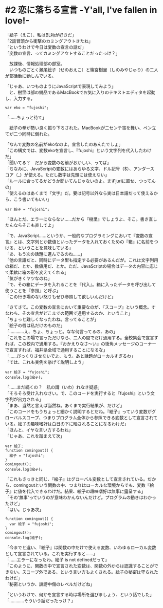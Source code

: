 # #2 恋に落ちる宣言 -Y'all, I've fallen in love!-

「絵子（えこ）、私はBL物が好きだ」  
「2話冒頭から衝撃のカミングアウトきたね」  
「というわけで今日は変数の宣言の話だ」  
「変数の宣言、ってカミングアウトすることだったっけ？」

　放課後、情報処理部の部室。  
　いつものごとく瀬尾絵子（せのおえこ）と篠宮樹里（しのみやじゅり）の二人が部活動に勤しんでいる。

「じゃあ、いつものようにJavaScriptで表現してみよう」  
　と、樹里は部の備品であるMacBookでお気に入りのテキストエディタを起動し、入力する。

```
var eko = "fujoshi";
```

「……ちょっと待て」

　絵子の拳が勢い良く振り下ろされた。MacBookが二センチ宙を舞い、ペン立てが二つ同時に倒れた。

「なんで変数の名前がekoなのよ。宣言したのあんたでしょ」  
「この構文では、変数ekoを宣言し、『fujoshi』という文字列を代入したわけだ」  
「聞いてる？　だから変数の名前がおかしい、ってば」  
「ちなみに、JavaScriptの変数にはあらゆる文字、ドル記号（$）、アンダースコア（_）が使える。ただし数字は先頭には使えない」  
「ルールに合ってるかどうか聞いてんじゃないのよ。まずjuriに直せ、つってんの」  
「使えるのはあくまで『文字』だ。要は記号以外なら実は日本語だって使えるから、こう書いてもいい」

```
var 絵子 = "fujoshi";
```

「ほんとだ、エラーにならない……だから『樹里』でしょうよ、そこ。書き直したんならそこも直してよ」

「で、JavaScript……というか、一般的なプログラミングにおいて『変数の宣言』とは、文字列とか数値といったデータを入れておくための『箱』に名前をつける、ということを意味している」  
「あ、もう次の話題に進んでるのね……」  
「他の言語だと、同時にデータ型も指定する必要があるんだが。これは文字列用の箱だ、とか、数値用だ、とか。ただ、JavaScriptの場合はデータの内容に応じて柔軟に箱の形を変えてくれる」  
「気がきくヤツなのね」  
「で、その箱にデータを入れることを『代入』。箱に入ったデータを呼び出して使うことを『参照』と呼ぶ」  
「この行き場のない怒りもぜひ参照して欲しいんだけど」

「さてさて。この変数の宣言において重要なのが、『スコープ』という概念。すなわち、その宣言がどこまでの範囲で通用するのか、ということ」  
「ちょっと難しくなったわね。言ってることが」  
「絵子の唇は私だけのものだ」  
「…………え、ちょ、ちょっと。なな何言ってるの、あの」  
「これをこの場で言っただけなら、二人の間でだけ通用する。全校集会で宣言すれば、この校内で通用する。『おかえりなさ〜い』の街角メッセージのコーナーで宣言すれば、福井県全域で通用することになるな」  
「……びっくりさせないでよ、もう。あと話題がローカルすぎるわ」  
「では、これも実例を挙げて説明しよう」

```
var 絵子 = "fujoshi";
console.log(絵子);
```

「……まだ続くの？　私の謂（いわ）れなき疑惑」  
「そろそろ受け入れなさい。で、このコードを実行すると『fujoshi』という文字列が出力される」  
「まあ、当然と言えば当然ね。あくまで実行結果が、だけど」  
「このコードをもうちょっと細かく説明するとだね。『絵子』っていう変数がグローバルスコープ、つまりプログラム全体から参照できる変数として宣言されている。絵子の趣味嗜好は白日の下に晒されることになるわけだ」  
「ほんと、イヤな言い方するわね」  
「じゃあ、これを踏まえて次」

```
var 絵子;
function comingout() {
  絵子 = "fujoshi";
}
comingout();
console.log(絵子);
```

「これもさっきと同じ、『絵子』はグローバル変数として宣言されている。だから、comingoutという関数の中、つまりはローカルな環境からでも、変数『絵子』に値を代入できるわけだ。結果、絵子の趣味嗜好は無事に露呈する」  
「その'無事'っていうのが意味わかんないんだけど。プログラムの動きはわかったけど」  
「はい。じゃあ次」

```
function comingout() {
  var 絵子 = "fujoshi";
}
comingout();
console.log(絵子);
```

「今までと違い、『絵子』は関数の中だけで使える変数、いわゆるローカル変数として宣言されている。これを実行すると……」  
「……エラーになったわ。絵子 is not definedだって」  
「このように、関数の中で宣言された変数は、関数の外からは認識することができない。スコープ外である、という言い方もよくされる。絵子の秘密は守られたわけだ」  
「秘密というか、誹謗中傷のレベルだけどね」

「というわけで、何かを宣言する時は場所を選びましょう、という話でした」  
「…………そういう話だったっけ？」